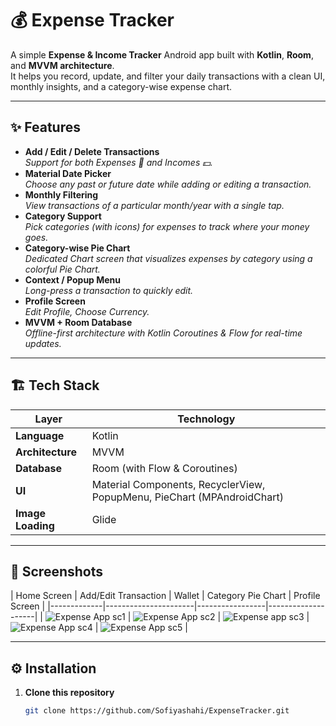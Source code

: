 # 💰 Expense Tracker

A simple **Expense & Income Tracker** Android app built with **Kotlin**, **Room**, and **MVVM architecture**.  
It helps you record, update, and filter your daily transactions with a clean UI, monthly insights, and a category-wise expense chart.

---

## ✨ Features
- **Add / Edit / Delete Transactions**  
  *Support for both Expenses 💸 and Incomes 💵.*
- **Material Date Picker**  
  *Choose any past or future date while adding or editing a transaction.*
- **Monthly Filtering**  
  *View transactions of a particular month/year with a single tap.*
- **Category Support**  
  *Pick categories (with icons) for expenses to track where your money goes.*
- **Category-wise Pie Chart**  
  *Dedicated Chart screen that visualizes expenses by category using a colorful Pie Chart.*
- **Context / Popup Menu**  
  *Long-press a transaction to quickly edit.*
- **Profile Screen**  
  *Edit Profile, Choose Currency.*
- **MVVM + Room Database**  
  *Offline-first architecture with Kotlin Coroutines & Flow for real-time updates.*

---

## 🏗️ Tech Stack
| Layer      | Technology |
|------------|------------|
| **Language** | Kotlin |
| **Architecture** | MVVM |
| **Database** | Room (with Flow & Coroutines) |
| **UI** | Material Components, RecyclerView, PopupMenu, PieChart (MPAndroidChart) |
| **Image Loading** | Glide |

---

## 📸 Screenshots
| Home Screen | Add/Edit Transaction | Wallet | Category Pie Chart | Profile Screen |
|-------------|----------------------|-----------------|--------------------|
| ![Expense App sc1](https://github.com/user-attachments/assets/1197568a-ee57-448c-b3b8-60009464f5db)
 | ![Expense App sc2](https://github.com/user-attachments/assets/f8f25f12-af9d-40bd-875e-b14acedd1f94)
 | ![Expense app sc3](https://github.com/user-attachments/assets/8d72057d-41f1-4939-ae20-e1b45ea767c1)
 | ![Expense App sc4](https://github.com/user-attachments/assets/7f06541d-123e-4ddf-9264-f930988731fd)
 | ![Expense App sc5](https://github.com/user-attachments/assets/badd469c-83a4-4d17-86d6-c9a3d0238749)
 |


---

## ⚙️ Installation
1. **Clone this repository**
   ```bash
   git clone https://github.com/Sofiyashahi/ExpenseTracker.git
